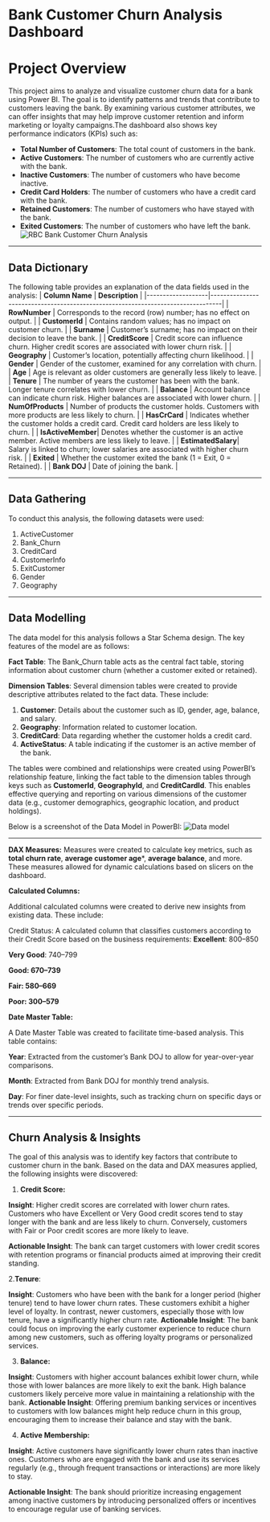 # Bank Customer Churn Analysis Dashboard

# **Project Overview**

This project aims to analyze and visualize customer churn data for a bank using Power BI. The goal is to identify patterns and trends that contribute to customers leaving the bank. By examining various customer attributes, we can offer insights that may help improve customer retention and inform marketing or loyalty campaigns.The dashboard also shows key performance indicators (KPIs) such as:
- **Total Number of Customers**: The total count of customers in the bank.
- **Active Customers**: The number of customers who are currently active with the bank.
- **Inactive Customers**: The number of customers who have become inactive.
- **Credit Card Holders**: The number of customers who have a credit card with the bank.
- **Retained Customers**: The number of customers who have stayed with the bank.
- **Exited Customers**: The number of customers who have left the bank.
  ![RBC Bank Customer Churn Analysis](https://github.com/user-attachments/assets/916a7134-6b4e-4f0f-8faf-21e7ba1daece)


---
## Data Dictionary

The following table provides an explanation of the data fields used in the analysis:
| **Column Name**   | **Description**                                                                 |
|-------------------|---------------------------------------------------------------------------------|
| **RowNumber**     | Corresponds to the record (row) number; has no effect on output.               |
| **CustomerId**    | Contains random values; has no impact on customer churn.                        |
| **Surname**       | Customer’s surname; has no impact on their decision to leave the bank.          |
| **CreditScore**   | Credit score can influence churn. Higher credit scores are associated with lower churn risk. |
| **Geography**     | Customer’s location, potentially affecting churn likelihood.                     |
| **Gender**        | Gender of the customer, examined for any correlation with churn.                 |
| **Age**           | Age is relevant as older customers are generally less likely to leave.          |
| **Tenure**        | The number of years the customer has been with the bank. Longer tenure correlates with lower churn. |
| **Balance**       | Account balance can indicate churn risk. Higher balances are associated with lower churn. |
| **NumOfProducts** | Number of products the customer holds. Customers with more products are less likely to churn. |
| **HasCrCard**     | Indicates whether the customer holds a credit card. Credit card holders are less likely to churn. |
| **IsActiveMember**| Denotes whether the customer is an active member. Active members are less likely to leave. |
| **EstimatedSalary**| Salary is linked to churn; lower salaries are associated with higher churn risk. |
| **Exited**        | Whether the customer exited the bank (1 = Exit, 0 = Retained).                  |
| **Bank DOJ**      | Date of joining the bank.                                                      |

---
## Data Gathering
To conduct this analysis, the following datasets were used:

1. ActiveCustomer
2. Bank_Churn
3. CreditCard
4. CustomerInfo
5. ExitCustomer
6. Gender
7. Geography

---
## Data Modelling

The data model for this analysis follows a Star Schema design. The key features of the model are as follows:

**Fact Table**: The Bank_Churn table acts as the central fact table, storing information about customer churn (whether a customer exited or retained).

**Dimension Tables**: Several dimension tables were created to provide descriptive attributes related to the fact data. These include:

   1. **Customer**: Details about the customer such as ID, gender, age, balance, and salary.
   2. **Geography**: Information related to customer location.
   3. **CreditCard**: Data regarding whether the customer holds a credit card.
   4. **ActiveStatus**: A table indicating if the customer is an active member of the bank.

The tables were combined and relationships were created using PowerBI’s relationship feature, linking the fact table to the dimension tables through keys such as **CustomerId**, **GeographyId**, and **CreditCardId**. This enables effective querying and reporting on various dimensions of the customer data (e.g., customer demographics, geographic location, and product holdings).

Below is a screenshot of the Data Model in PowerBI:
![Data model](https://github.com/user-attachments/assets/88de061b-fdf1-4244-a2dd-c0595af716eb)



---
**DAX Measures:**
Measures were created to calculate key metrics, such as **total churn rate**, **average customer age***, **average balance**, and more. These measures allowed for dynamic calculations based on slicers on the dashboard.

**Calculated Columns:** 

Additional calculated columns were created to derive new insights from existing data. These include:

Credit Status: A calculated column that classifies customers according to their Credit Score based on the business requirements:
**Excellent**: 800–850

**Very Good**: 740–799

**Good: 670–739**

**Fair: 580–669**

**Poor: 300–579**

**Date Master Table:**

A Date Master Table was created to facilitate time-based analysis. This table contains:

**Year**: Extracted from the customer’s Bank DOJ to allow for year-over-year comparisons.

**Month**: Extracted from Bank DOJ for monthly trend analysis.

**Day**: For finer date-level insights, such as tracking churn on specific days or trends over specific periods.

---
## Churn Analysis & Insights

The goal of this analysis was to identify key factors that contribute to customer churn in the bank. Based on the data and DAX measures applied, the following insights were discovered:

1. **Credit Score:**

**Insight**: Higher credit scores are correlated with lower churn rates. Customers who have Excellent or Very Good credit scores tend to stay longer with the bank and are less likely to churn. Conversely, customers with Fair or Poor credit scores are more likely to leave.

**Actionable Insight**: The bank can target customers with lower credit scores with retention programs or financial products aimed at improving their credit standing.

2.**Tenure**:

**Insight**: Customers who have been with the bank for a longer period (higher tenure) tend to have lower churn rates. These customers exhibit a higher level of loyalty. In contrast, newer customers, especially those with low tenure, have a significantly higher churn rate.
**Actionable Insight**: The bank could focus on improving the early customer experience to reduce churn among new customers, such as offering loyalty programs or personalized services.

3. **Balance:**

**Insight**: Customers with higher account balances exhibit lower churn, while those with lower balances are more likely to exit the bank. High balance customers likely perceive more value in maintaining a relationship with the bank.
**Actionable Insight**: Offering premium banking services or incentives to customers with low balances might help reduce churn in this group, encouraging them to increase their balance and stay with the bank.

4. **Active Membership:**

**Insight**: Active customers have significantly lower churn rates than inactive ones. Customers who are engaged with the bank and use its services regularly (e.g., through frequent transactions or interactions) are more likely to stay.

**Actionable Insight**: The bank should prioritize increasing engagement among inactive customers by introducing personalized offers or incentives to encourage regular use of banking services.
